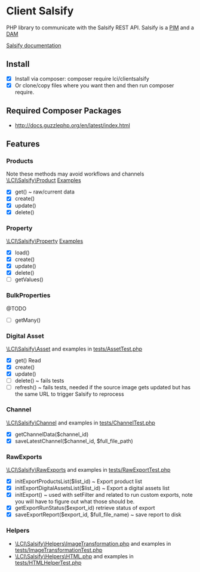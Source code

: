 # Client Salsify

PHP library to communicate with the Salsify REST API. Salsify is a 
[PIM](https://en.wikipedia.org/wiki/Product_information_management "Product Information Management ") 
and a [DAM](https://en.wikipedia.org/wiki/Digital_asset_management "Digital Asset Management")

[Salsify documentation](https://developers.salsify.com/)
 
 
## Install

- [x] Install via composer: composer require lci/clientsalsify
- [x] Or clone/copy files where you want then and then run composer require.

## Required Composer Packages

* http://docs.guzzlephp.org/en/latest/index.html

## Features

### Products

Note these methods may avoid workflows and channels  
[\LCI\Salsify\Product](src/Product.php) [Examples](tests/ProductTest.php)

- [x] get() ~ raw/current data
- [x] create()
- [x] update()
- [x] delete()

### Property

[\LCI\Salsify\Property](src/Property.php) [Examples](tests/PropertyTest.php)

- [x] load()
- [x] create() 
- [x] update() 
- [x] delete()
- [ ] getValues()

### BulkProperties
@TODO

- [ ] getMany()

### Digital Asset

[\LCI\Salsify\Asset](src/Asset.php) and examples in [tests/AssetTest.php](tests/AssetTest.php)

- [x] get() Read
- [x] create()
- [x] update()
- [ ] delete() ~ fails tests
- [ ] refresh() ~ fails tests, needed if the source image gets updated but has the same URL 
to trigger Salsify to reprocess

### Channel

[\LCI\Salsify\Channel](src/Channel.php) and examples in [tests/ChannelTest.php](tests/ChannelTest.php)

- [x] getChannelData($channel_id)
- [x] saveLatestChannel($channel_id, $full_file_path)

### RawExports

[\LCI\Salsify\RawExports](src/RawExports.php) and examples in [tests/RawExportTest.php](tests/RawExportsTest.php)

- [x] initExportProductsList($list_id) ~ Export product list
- [x] initExportDigitalAssetsList($list_id) ~ Export a digital assets list
- [x] initExport() ~ used with setFilter and related to run custom exports, note you will have to figure out what those should be.
- [x] getExportRunStatus($export_id) retrieve status of export
- [x] saveExportReport($export_id, $full_file_name) ~ save report to disk

### Helpers

- [\LCI\Salsify\Helpers\ImageTransformation.php](src/Helpers/ImageTransformation.php) and examples in 
 [tests/ImageTransformationTest.php](tests/ImageTransformationTest.php)
-  [\LCI\Salsify\Helpers\HTML.php](src/Helpers/HTML.php) and examples in 
   [tests/HTMLHelperTest.php](tests/HTMLHelperTest.php)